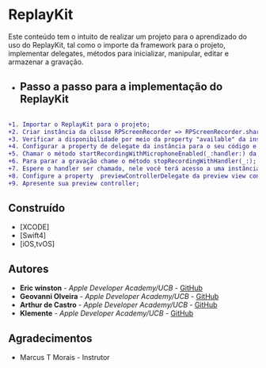 # ReplayKit

Este conteúdo tem o intuito de realizar um projeto para o aprendizado do uso do ReplayKit, tal como o importe da framework para o projeto, implementar delegates, métodos para inicializar, manipular, editar e armazenar a gravação.


+ ## Passo a passo para a implementação do ReplayKit 
```diff

+1. Importar o ReplayKit para o projeto;
+2. Criar instância da classe RPScreenRecorder => RPScreenRecorder.shared();
+3. Verificar a disponibilidade por meio da property "available" da instância criada;
+4. Configurar a property de delegate da instância para o seu código e colocar no código o protocolo RPScreenRecorderDelegate e fazer o projeto entrar em conformidade com o protocolo;
+5. Chamar o método startRecordingWithMicrophoneEnabled(_:handler:) da instância criada anteriormente;
+6. Para parar a gravação chame o método stopRecordingWithHandler(_:);
+7. Espere o handler ser chamado, nele você terá acesso a uma instância da classe RPPreviewViewController;
+8. Configure a property  previewControllerDelegate da preview view controller para o seu código e entre em conformidade com o protocolo RPPreviewViewControllerDelegate;
+9. Apresente sua preview controller;

``` 
## Construído

* [XCODE]
* [Swift4]
* [iOS,tvOS]

## Autores


* **Eric winston** - *Apple Developer Academy/UCB* - [GitHub](https://github.com/EricWinston)
* **Geovanni Olveira** - *Apple Developer Academy/UCB* - [GitHub](https://github.com/Geovannioj)
* **Arthur de Castro** - *Apple Developer Academy/UCB* - [GitHub](https://github.com/ravinzin)
* **Klemente** - *Apple Developer Academy/UCB* - [GitHub]()

## Agradecimentos

* Marcus T Morais - Instrutor
